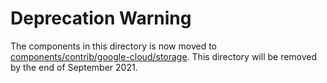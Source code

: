 # Deprecation Warning 

The components in this directory is now moved to [components/contrib/google-cloud/storage](https://github.com/kubeflow/pipelines/tree/master/components/contrib/google-cloud/storage). This directory will be removed by the end of September 2021.
